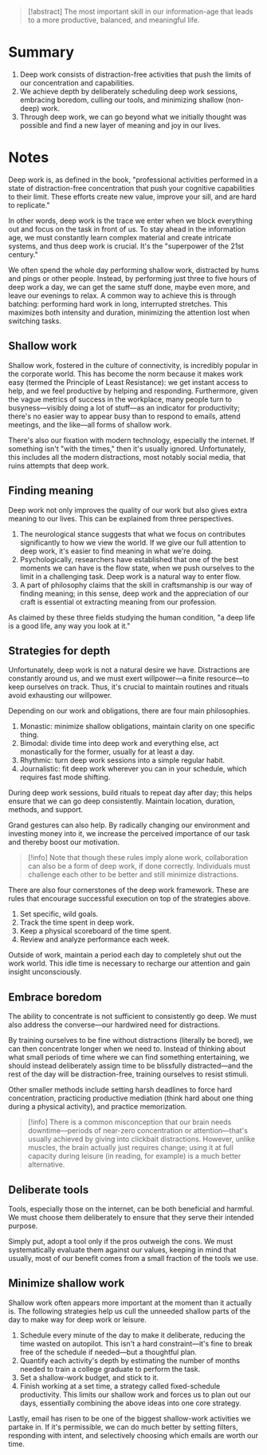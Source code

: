 > [!abstract]
> The most important skill in our information-age that leads to a more productive, balanced, and meaningful life.

# Summary
1. Deep work consists of distraction-free activities that push the limits of our concentration and capabilities.
2. We achieve depth by deliberately scheduling deep work sessions, embracing boredom, culling our tools, and minimizing shallow (non-deep) work.
3. Through deep work, we can go beyond what we initially thought was possible and find a new layer of meaning and joy in our lives.

# Notes
Deep work is, as defined in the book, "professional activities performed in a state of distraction-free concentration that push your cognitive capabilities to their limit. These efforts create new value, improve your sill, and are hard to replicate."

In other words, deep work is the trace we enter when we block everything out and focus on the task in front of us. To stay ahead in the information age, we must constantly learn complex material and create intricate systems, and thus deep work is crucial. It's the "superpower of the 21st century."

We often spend the whole day performing shallow work, distracted by hums and pings or other people. Instead, by performing just three to five hours of deep work a day, we can get the same stuff done, maybe even more, and leave our evenings to relax. A common way to achieve this is through batching: performing hard work in long, interrupted stretches. This maximizes both intensity and duration, minimizing the attention lost when switching tasks.

## Shallow work
Shallow work, fostered in the culture of connectivity, is incredibly popular in the corporate world. This has become the norm because it makes work easy (termed the Principle of Least Resistance): we get instant access to help, and we feel productive by helping and responding. Furthermore, given the vague metrics of success in the workplace, many people turn to busyness—visibly doing a lot of stuff—as an indicator for productivity; there's no easier way to appear busy than to respond to emails, attend meetings, and the like—all forms of shallow work.

There's also our fixation with modern technology, especially the internet. If something isn't "with the times," then it's usually ignored. Unfortunately, this includes all the modern distractions, most notably social media, that ruins attempts that deep work.

## Finding meaning
Deep work not only improves the quality of our work but also gives extra meaning to our lives. This can be explained from three perspectives.
1. The neurological stance suggests that what we focus on contributes significantly to how we view the world. If we give our full attention to deep work, it's easier to find meaning in what we're doing.
2. Psychologically, researchers have established that one of the best moments we can have is the flow state, when we push ourselves to the limit in a challenging task. Deep work is a natural way to enter flow.
3. A part of philosophy claims that the skill in craftsmanship is our way of finding meaning; in this sense, deep work and the appreciation of our craft is essential ot extracting meaning from our profession.

As claimed by these three fields studying the human condition, "a deep life is a good life, any way you look at it."

## Strategies for depth
Unfortunately, deep work is not a natural desire we have. Distractions are constantly around us, and we must exert willpower—a finite resource—to keep ourselves on track. Thus, it's crucial to maintain routines and rituals avoid exhausting our willpower.

Depending on our work and obligations, there are four main philosophies.
1. Monastic: minimize shallow obligations, maintain clarity on one specific thing.
2. Bimodal: divide time into deep work and everything else, act monastically for the former, usually for at least a day.
3. Rhythmic: turn deep work sessions into a simple regular habit.
4. Journalistic: fit deep work wherever you can in your schedule, which requires fast mode shifting.

During deep work sessions, build rituals to repeat day after day; this helps ensure that we can go deep consistently. Maintain location, duration, methods, and support.

Grand gestures can also help. By radically changing our environment and investing money into it, we increase the perceived importance of our task and thereby boost our motivation.

> [!info]
> Note that though these rules imply alone work, collaboration can also be a form of deep work, if done correctly. Individuals must challenge each other to be better and still minimize distractions.

There are also four cornerstones of the deep work framework. These are rules that encourage successful execution on top of the strategies above.
1. Set specific, wild goals.
2. Track the time spent in deep work.
3. Keep a physical scoreboard of the time spent.
4. Review and analyze performance each week.

Outside of work, maintain a period each day to completely shut out the work world. This idle time is necessary to recharge our attention and gain insight unconsciously.

## Embrace boredom
The ability to concentrate is not sufficient to consistently go deep. We must also address the converse—our hardwired need for distractions.

By training ourselves to be fine without distractions (literally be bored), we can then concentrate longer when we need to. Instead of thinking about what small periods of time where we can find something entertaining, we should instead deliberately assign time to be blissfully distracted—and the rest of the day will be distraction-free, training ourselves to resist stimuli.

Other smaller methods include setting harsh deadlines to force hard concentration, practicing productive mediation (think hard about one thing during a physical activity), and practice memorization.

> [!info]
> There is a common misconception that our brain needs downtime—periods of near-zero concentration or attention—that's usually achieved by giving into clickbait distractions. However, unlike muscles, the brain actually just requires change; using it at full capacity during leisure (in reading, for example) is a much better alternative.

## Deliberate tools
Tools, especially those on the internet, can be both beneficial and harmful. We must choose them deliberately to ensure that they serve their intended purpose.

Simply put, adopt a tool only if the pros outweigh the cons. We must systematically evaluate them against our values, keeping in mind that usually, most of our benefit comes from a small fraction of the tools we use.

## Minimize shallow work
Shallow work often appears more important at the moment than it actually is. The following strategies help us cull the unneeded shallow parts of the day to make way for deep work or leisure.
1. Schedule every minute of the day to make it deliberate, reducing the time wasted on autopilot. This isn't a hard constraint—it's fine to break free of the schedule if needed—but a thoughtful plan.
2. Quantify each activity's depth by estimating the number of months needed to train a college graduate to perform the task.
3. Set a shallow-work budget, and stick to it.
4. Finish working at a set time, a strategy called fixed-schedule productivity. This limits our shallow work and forces us to plan out our days, essentially combining the above ideas into one core strategy.

Lastly, email has risen to be one of the biggest shallow-work activities we partake in. If it's permissible, we can do much better by setting filters, responding with intent, and selectively choosing which emails are worth our time.
